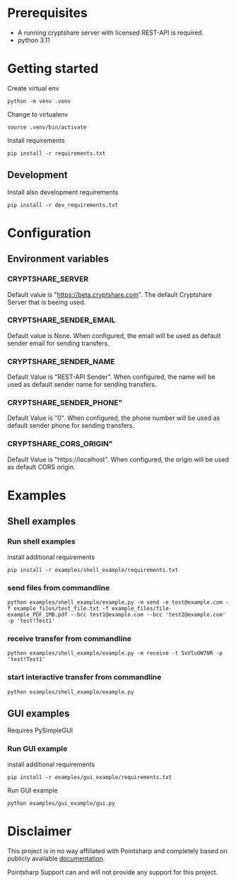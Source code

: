 # Prerequisites
- A running cryptshare server with licensed REST-API is required.
- python 3.11

# Getting started
Create virtual env 

`python -m venv .venv`

Change to virtualenv

`source .venv/bin/activate` 

Install requirements

`pip install -r requirements.txt`

## Development
Install also development requirements

`pip install -r dev_requirements.txt`

# Configuration

## Environment variables

### CRYPTSHARE_SERVER
Default value is "https://beta.cryptshare.com". The default Cryptshare Server that is beeing used.

### CRYPTSHARE_SENDER_EMAIL
Default value is None. When configured, the email will be used as default sender email for sending transfers.

### CRYPTSHARE_SENDER_NAME
Default Value is "REST-API Sender". When configured, the name will be used as default sender name for sending transfers.

### CRYPTSHARE_SENDER_PHONE"
Default Value is "0". When configured, the phone number will be used as default sender phone for sending transfers.

### CRYPTSHARE_CORS_ORIGIN"
Default Value is "https://localhost". When configured, the origin will be used as default CORS origin.

# Examples

## Shell examples

### Run shell examples
install additional requirements

`pip install -r examples/shell_example/requirements.txt`

### send files from commandline
`python examples/shell_example/example.py -m send -e test@example.com -f example_files/test_file.txt -f example_files/file-example_PDF_1MB.pdf --bcc test1@example.com --bcc 'test2@example.com' -p 'test!Test1'`

### receive transfer from commandline
`python examples/shell_example/example.py -m receive -t 5xVluOW7NR -p 'test!Test1'`

### start interactive transfer from commandline
`python examples/shell_example/example.py`

## GUI examples
Requires PySimpleGUI

### Run GUI example
install additional requirements

`pip install -r examples/gui_example/requirements.txt`

Run GUI example

`python examples/gui_example/gui.py`

# Disclaimer
This project is in no way affiliated with Pointsharp and completely based on publicly available [documentation](http://documentation.cryptshare.com). 

Pointsharp Support can and will not provide any support for this project.